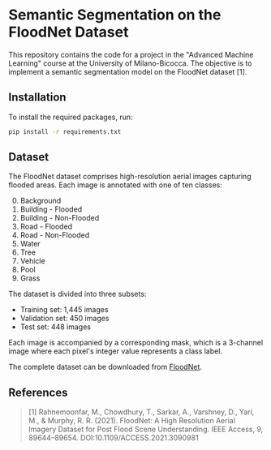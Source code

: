 # Semantic Segmentation on the FloodNet Dataset

This repository contains the code for a project in the "Advanced Machine Learning"
course at the University of Milano-Bicocca. The objective is to implement a semantic
segmentation model on the FloodNet dataset [1].

## Installation

To install the required packages, run:

```bash
pip install -r requirements.txt
```

## Dataset

The FloodNet dataset comprises high-resolution aerial images capturing flooded areas.
Each image is annotated with one of ten classes:

0. Background
1. Building - Flooded
2. Building - Non-Flooded
3. Road - Flooded
4. Road - Non-Flooded
5. Water
6. Tree
7. Vehicle
8. Pool
9. Grass

The dataset is divided into three subsets:

* Training set: 1,445 images
* Validation set: 450 images
* Test set: 448 images

Each image is accompanied by a corresponding mask, which is a 3-channel image
where each pixel's integer value represents a class label.

The complete dataset can be downloaded from [FloodNet](https://www.dropbox.com/scl/fo/k33qdif15ns2qv2jdxvhx/ANGaa8iPRhvlrvcKXjnmNRc?rlkey=ao2493wzl1cltonowjdbrnp7f&e=3&dl=0).

## References

> [1] Rahnemoonfar, M., Chowdhury, T., Sarkar, A., Varshney, D., Yari, M., & Murphy, R. R. (2021). FloodNet: A High Resolution Aerial Imagery Dataset for Post Flood Scene Understanding. IEEE Access, 9, 89644–89654. DOI:10.1109/ACCESS.2021.3090981
